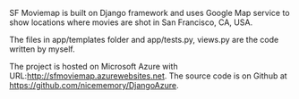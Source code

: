   SF Moviemap is built on Django framework and uses Google Map service to show locations where movies are shot in San Francisco, CA, USA.

  The files in app/templates folder and app/tests.py, views.py are the code written by myself.
  
  The project is hosted on Microsoft Azure with URL:http://sfmoviemap.azurewebsites.net. The source code is on Github at https://github.com/nicememory/DjangoAzure.
